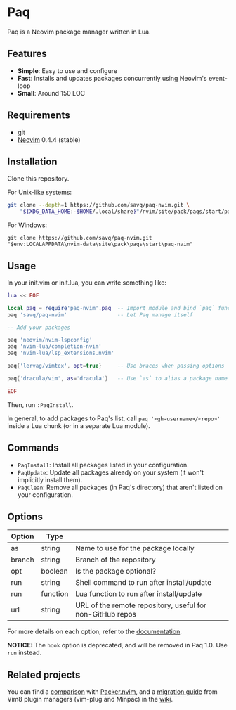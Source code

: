 # Paq

Paq is a Neovim package manager written in Lua.


## Features

- __Simple__: Easy to use and configure
- __Fast__:   Installs and updates packages concurrently using Neovim's event-loop
- __Small__:  Around 150 LOC


## Requirements

- git
- [Neovim](https://github.com/neovim/neovim) 0.4.4 (stable)


## Installation

Clone this repository.

For Unix-like systems:

```sh
git clone --depth=1 https://github.com/savq/paq-nvim.git \
    "${XDG_DATA_HOME:-$HOME/.local/share}"/nvim/site/pack/paqs/start/paq-nvim
```

For Windows:
```
git clone https://github.com/savq/paq-nvim.git "$env:LOCALAPPDATA\nvim-data\site\pack\paqs\start\paq-nvim"
```


## Usage

In your init.vim or init.lua, you can write something like:

```lua
lua << EOF

local paq = require'paq-nvim'.paq  -- Import module and bind `paq` function
paq 'savq/paq-nvim'                -- Let Paq manage itself

-- Add your packages

paq 'neovim/nvim-lspconfig'
paq 'nvim-lua/completion-nvim'
paq 'nvim-lua/lsp_extensions.nvim'

paq{'lervag/vimtex', opt=true}     -- Use braces when passing options

paq{'dracula/vim', as='dracula'}   -- Use `as` to alias a package name (here `vim`)

EOF
```

Then, run `:PaqInstall`.

In general, to add packages to Paq's list, call `paq '<gh-username>/<repo>'`
inside a Lua chunk (or in a separate Lua module).


## Commands

- `PaqInstall`: Install all packages listed in your configuration.
- `PaqUpdate`: Update all packages already on your system (it won't implicitly install them).
- `PaqClean`: Remove all packages (in Paq's directory) that aren't listed on your configuration.


## Options

| Option | Type     |                                                           |
|--------|----------|-----------------------------------------------------------|
| as     | string   | Name to use for the package locally                       |
| branch | string   | Branch of the repository                                  |
| opt    | boolean  | Is the package optional?                                  |
| run    | string   | Shell command to run after install/update                 |
| run    | function | Lua function to run after install/update                  |
| url    | string   | URL of the remote repository, useful for non-GitHub repos |

For more details on each option, refer to the
[documentation](https://github.com/savq/paq-nvim/tree/master/doc/paq-nvim.txt).

**NOTICE:**
The `hook` option is deprecated, and will be removed in Paq 1.0. Use `run` instead.


## Related projects

You can find a [comparison](https://github.com/savq/paq-nvim/wiki/Comparisons)
with [Packer.nvim](https://github.com/wbthomason/packer.nvim),
and a [migration guide](https://github.com/savq/paq-nvim/wiki/Migration)
from Vim8 plugin managers (vim-plug and Minpac) in the [wiki](https://github.com/savq/paq-nvim/wiki).
